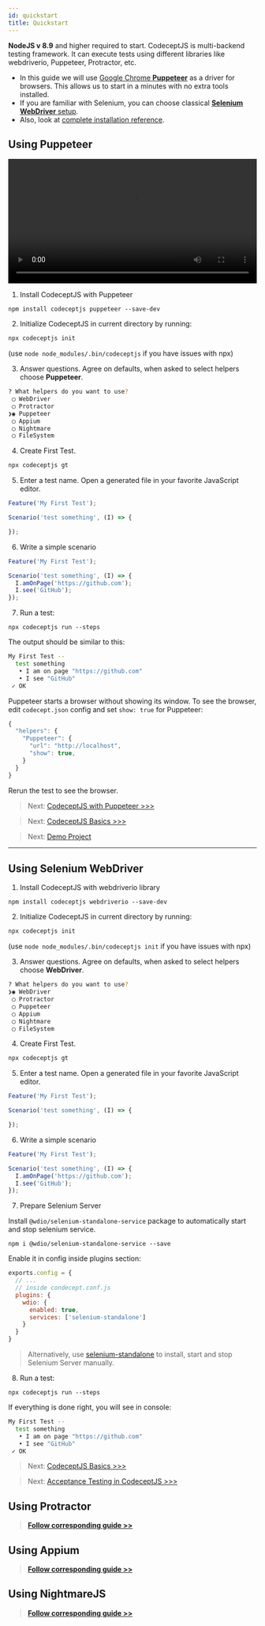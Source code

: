 ```yaml
---
id: quickstart
title: Quickstart
---
```


**NodeJS v 8.9** and higher required to start.
CodeceptJS is multi-backend testing framework. It can execute tests using different libraries like webdriverio, Puppeteer, Protractor, etc.

* In this guide we will use [Google Chrome **Puppeteer**](https://github.com/GoogleChrome/puppeteer) as a driver for browsers. This allows us to start in a minutes with no extra tools installed.
* If you are familiar with Selenium, you can choose classical [**Selenium WebDriver** setup](#using-selenium-webdriver).
* Also, look at [complete installation reference](https://codecept.io/installation/).


## Using Puppeteer


<video onclick="this.paused ? this.play() : this.pause();" src="/img/codeceptjs-install.mp4" style="width: 100%" controls></video>


1) Install CodeceptJS with Puppeteer

```
npm install codeceptjs puppeteer --save-dev
```


2) Initialize CodeceptJS in current directory by running:

```sh
npx codeceptjs init
```

(use `node node_modules/.bin/codeceptjs` if you have issues with npx)

3) Answer questions. Agree on defaults, when asked to select helpers choose **Puppeteer**.

```sh
? What helpers do you want to use?
 ◯ WebDriver
 ◯ Protractor
❯◉ Puppeteer
 ◯ Appium
 ◯ Nightmare
 ◯ FileSystem
```

4) Create First Test.

```bash
npx codeceptjs gt
```

5) Enter a test name. Open a generated file in your favorite JavaScript editor.

```js
Feature('My First Test');

Scenario('test something', (I) => {

});
```

6) Write a simple scenario

```js
Feature('My First Test');

Scenario('test something', (I) => {
  I.amOnPage('https://github.com');
  I.see('GitHub');
});
```

7) Run a test:

```
npx codeceptjs run --steps
```

The output should be similar to this:

```bash
My First Test --
  test something
   • I am on page "https://github.com"
   • I see "GitHub"
 ✓ OK
```

Puppeteer starts a browser without showing its window. To see the browser, edit `codecept.json` config and set `show: true` for Puppeteer:

```js
{
  "helpers": {
    "Puppeteer": {
      "url": "http://localhost",
      "show": true,
    }
  }
}
```

Rerun the test to see the browser.

> Next: [CodeceptJS with Puppeteer >>>](https://codecept.io/puppeteer/)

> Next: [CodeceptJS Basics >>>](https://codecept.io/basics/)

> Next: [Demo Project](https://github.com/DavertMik/codeceptjs-todomvc-puppeteer)


---

## Using Selenium WebDriver

1) Install CodeceptJS with webdriverio library

```
npm install codeceptjs webdriverio --save-dev
```

2) Initialize CodeceptJS in current directory by running:

```sh
npx codeceptjs init
```

(use `node node_modules/.bin/codeceptjs init` if you have issues with npx)

3) Answer questions. Agree on defaults, when asked to select helpers choose **WebDriver**.

```sh
? What helpers do you want to use?
❯◉ WebDriver
 ◯ Protractor
 ◯ Puppeteer
 ◯ Appium
 ◯ Nightmare
 ◯ FileSystem
```

4) Create First Test.

```bash
npx codeceptjs gt
```

5) Enter a test name. Open a generated file in your favorite JavaScript editor.

```js
Feature('My First Test');

Scenario('test something', (I) => {

});
```

6) Write a simple scenario

```js
Feature('My First Test');

Scenario('test something', (I) => {
  I.amOnPage('https://github.com');
  I.see('GitHub');
});
```

7) Prepare Selenium Server

Install `@wdio/selenium-standalone-service` package to automatically start and stop selenium service.

```
npm i @wdio/selenium-standalone-service --save
```

Enable it in config inside plugins section:

```js
exports.config = {
  // ...
  // inside condecept.conf.js
  plugins: {
    wdio: {
      enabled: true,
      services: ['selenium-standalone']
    }
  }
}
```

> Alternatively, use [selenium-standalone](https://www.npmjs.com/package/selenium-standalone) to install, start and stop Selenium Server manually.


8) Run a test:

```
npx codeceptjs run --steps
```

If everything is done right, you will see in console:

```bash
My First Test --
  test something
   • I am on page "https://github.com"
   • I see "GitHub"
 ✓ OK
```


> Next: [CodeceptJS Basics >>>](https://codecept.io/basics/)

> Next: [Acceptance Testing in CodeceptJS >>>](https://codecept.io/acceptance/)


## Using Protractor

> [**Follow corresponding guide >>**](https://codecept.io/angular/)

## Using Appium

> [**Follow corresponding guide >>**](https://codecept.io/mobile/)

## Using NightmareJS

> [**Follow corresponding guide >>**](https://codecept.io/nightmare/)
